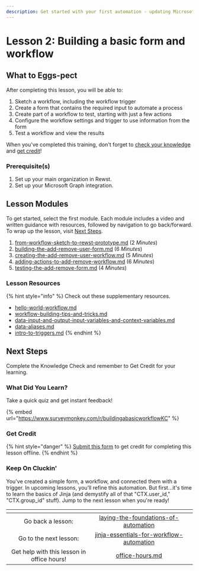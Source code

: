 ```yaml
---
description: Get started with your first automation - updating Microsoft Group membership.
---
```


# Lesson 2: Building a basic form and workflow

## **What to Eggs-pect**

After completing this lesson, you will be able to:

1. Sketch a workflow, including the workflow trigger
2. Create a form that contains the required input to automate a process
3. Create part of a workflow to test, starting with just a few actions
4. Configure the workflow settings and trigger to use information from the form
5. Test a workflow and view the results

When you've completed this training, don't forget to [check your knowledge](./#what-did-you-learn) and [get credit](./#get-credit)!

### **Prerequisite(s)**

1. Set up your main organization in Rewst.
2. Set up your Microsoft Graph integration.

## Lesson Modules

To get started, select the first module. Each module includes a video and written guidance with resources, followed by navigation to go back/forward. To wrap up the lesson, visit [Next Steps](./#next-steps).

1. [from-workflow-sketch-to-rewst-prototype.md](from-workflow-sketch-to-rewst-prototype.md "mention") (2 _Minutes_)
2. [building-the-add-remove-user-form.md](building-the-add-remove-user-form.md "mention") (6 _Minutes_)
3. [creating-the-add-remove-user-workflow.md](creating-the-add-remove-user-workflow.md "mention") (5 _Minutes_)
4. [adding-actions-to-add-remove-workflow.md](adding-actions-to-add-remove-workflow.md "mention") (6 _Minutes_)
5. [testing-the-add-remove-form.md](testing-the-add-remove-form.md "mention") (4 _Minutes_)

### Lesson Resources

{% hint style="info" %}
Check out these supplementary resources.

* [hello-world-workflow.md](../../getting-started/rewst-overview/hello-world-workflow.md "mention")
* [workflow-building-tips-and-tricks.md](../../getting-started/rewst-overview/workflow-building-tips-and-tricks.md "mention")
* [data-input-and-output-input-variables-and-context-variables.md](../../../documentation/workflows/data-input-and-output-input-variables-and-context-variables.md "mention")
* [data-aliases.md](../../../documentation/workflows/data-aliases.md "mention")
* [intro-to-triggers.md](../../../documentation/triggers/intro-to-triggers.md "mention")
{% endhint %}

## Next Steps

Complete the Knowledge Check and remember to Get Credit for your learning.&#x20;

### What Did You Learn?

Take a quick quiz and get instant feedback!

{% embed url="https://www.surveymonkey.com/r/buildingabasicworkflowKC" %}

### Get Credit

{% hint style="danger" %}
[Submit this form](https://app.rewst.io/form/38c7d9ca-1606-4a61-872e-884466850287) to get credit for completing this lesson offline.
{% endhint %}

### Keep On Cluckin'

You've created a simple form, a workflow, and connected them with a trigger. In upcoming lessons, you’ll refine this automation. But first...it's time to learn the basics of Jinja (and demystify all of that "CTX.user\_id," "CTX.group\_id" stuff). Jump to the next lesson when you're ready!

<table data-card-size="large" data-column-title-hidden data-view="cards" data-full-width="false"><thead><tr><th align="center"></th><th align="center"></th><th data-hidden data-card-target data-type="content-ref"></th></tr></thead><tbody><tr><td align="center">Go back a lesson:</td><td align="center"><a data-mention href="../laying-the-foundations-of-automation/">laying-the-foundations-of-automation</a></td><td></td></tr><tr><td align="center">Go to the next lesson:</td><td align="center"><a data-mention href="../jinja-essentials-for-workflow-automation/">jinja-essentials-for-workflow-automation</a></td><td></td></tr><tr><td align="center">Get help with this lesson in office hours!</td><td align="center"><a data-mention href="../../office-hours.md">office-hours.md</a></td><td></td></tr></tbody></table>
